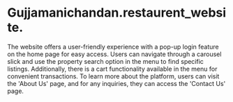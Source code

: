 # Gujjamanichandan.restaurent_website.
The website offers a user-friendly experience with a pop-up login feature on the home page for easy access. Users can navigate through a carousel slick and use the property search option in the menu to find specific listings. Additionally, there is a cart functionality available in the menu for convenient transactions. To learn more about the platform, users can visit the 'About Us' page, and for any inquiries, they can access the 'Contact Us' page.
